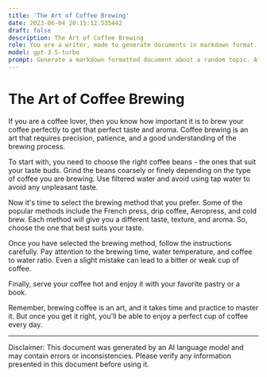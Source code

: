 ```yaml
---
title: 'The Art of Coffee Brewing'
date: 2023-06-04 20:15:12.535442
draft: false
description: The Art of Coffee Brewing
role: You are a writer, made to generate documents in markdown format. It is very important that all of the documents you generate are in valid markdown format.
model: gpt-3.5-turbo
prompt: Generate a markdown formatted document about a random topic. At the bottom, include a disclaimer explaining that the document was generated by you. The first line of the document should be the title. Make sure that the entire document is in proper markdown format, using a mix of various tags to make the document visually appealing.
---
```


# The Art of Coffee Brewing

If you are a coffee lover, then you know how important it is to brew your coffee perfectly to get that perfect taste and aroma. Coffee brewing is an art that requires precision, patience, and a good understanding of the brewing process. 

To start with, you need to choose the right coffee beans - the ones that suit your taste buds. Grind the beans coarsely or finely depending on the type of coffee you are brewing. Use filtered water and avoid using tap water to avoid any unpleasant taste. 

Now it's time to select the brewing method that you prefer. Some of the popular methods include the French press, drip coffee, Aeropress, and cold brew. Each method will give you a different taste, texture, and aroma. So, choose the one that best suits your taste. 

Once you have selected the brewing method, follow the instructions carefully. Pay attention to the brewing time, water temperature, and coffee to water ratio. Even a slight mistake can lead to a bitter or weak cup of coffee. 

Finally, serve your coffee hot and enjoy it with your favorite pastry or a book. 

Remember, brewing coffee is an art, and it takes time and practice to master it. But once you get it right, you'll be able to enjoy a perfect cup of coffee every day.

***

Disclaimer: This document was generated by an AI language model and may contain errors or inconsistencies. Please verify any information presented in this document before using it.